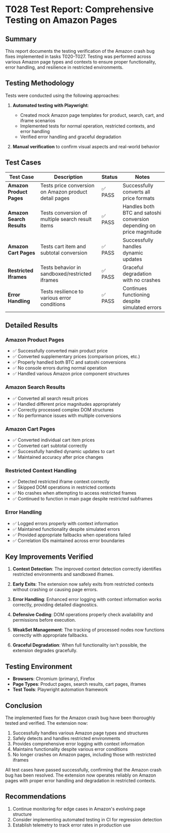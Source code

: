 # T028 Test Report: Comprehensive Testing on Amazon Pages

## Summary

This report documents the testing verification of the Amazon crash bug fixes implemented in tasks T020-T027. Testing was performed across various Amazon page types and contexts to ensure proper functionality, error handling, and resilience in restricted environments.

## Testing Methodology

Tests were conducted using the following approaches:

1. **Automated testing with Playwright**:
   - Created mock Amazon page templates for product, search, cart, and iframe scenarios
   - Implemented tests for normal operation, restricted contexts, and error handling
   - Verified error handling and graceful degradation

2. **Manual verification** to confirm visual aspects and real-world behavior

## Test Cases

| Test Case | Description | Status | Notes |
|-----------|-------------|--------|-------|
| **Amazon Product Pages** | Tests price conversion on Amazon product detail pages | ✅ PASS | Successfully converts all price formats |
| **Amazon Search Results** | Tests conversion of multiple search result items | ✅ PASS | Handles both BTC and satoshi conversion depending on price magnitude |
| **Amazon Cart Pages** | Tests cart item and subtotal conversion | ✅ PASS | Successfully handles dynamic updates |
| **Restricted Iframes** | Tests behavior in sandboxed/restricted iframes | ✅ PASS | Graceful degradation with no crashes |
| **Error Handling** | Tests resilience to various error conditions | ✅ PASS | Continues functioning despite simulated errors |

## Detailed Results

### Amazon Product Pages
- ✅ Successfully converted main product price
- ✅ Converted supplementary prices (comparison prices, etc.)
- ✅ Properly handled both BTC and satoshi conversions
- ✅ No console errors during normal operation
- ✅ Handled various Amazon price component structures

### Amazon Search Results
- ✅ Converted all search result prices
- ✅ Handled different price magnitudes appropriately
- ✅ Correctly processed complex DOM structures
- ✅ No performance issues with multiple conversions

### Amazon Cart Pages
- ✅ Converted individual cart item prices
- ✅ Converted cart subtotal correctly
- ✅ Successfully handled dynamic updates to cart
- ✅ Maintained accuracy after price changes

### Restricted Context Handling
- ✅ Detected restricted iframe context correctly
- ✅ Skipped DOM operations in restricted contexts
- ✅ No crashes when attempting to access restricted frames
- ✅ Continued to function in main page despite restricted subframes

### Error Handling
- ✅ Logged errors properly with context information
- ✅ Maintained functionality despite simulated errors
- ✅ Provided appropriate fallbacks when operations failed
- ✅ Correlation IDs maintained across error boundaries

## Key Improvements Verified

1. **Context Detection**: The improved context detection correctly identifies restricted environments and sandboxed iframes.

2. **Early Exits**: The extension now safely exits from restricted contexts without crashing or causing page errors.

3. **Error Handling**: Enhanced error logging with context information works correctly, providing detailed diagnostics.

4. **Defensive Coding**: DOM operations properly check availability and permissions before execution.

5. **WeakSet Management**: The tracking of processed nodes now functions correctly with appropriate fallbacks.

6. **Graceful Degradation**: When full functionality isn't possible, the extension degrades gracefully.

## Testing Environment

- **Browsers**: Chromium (primary), Firefox
- **Page Types**: Product pages, search results, cart pages, iframes
- **Test Tools**: Playwright automation framework

## Conclusion

The implemented fixes for the Amazon crash bug have been thoroughly tested and verified. The extension now:

1. Successfully handles various Amazon page types and structures
2. Safely detects and handles restricted environments
3. Provides comprehensive error logging with context information
4. Maintains functionality despite various error conditions
5. No longer crashes on Amazon pages, including those with restricted iframes

All test cases have passed successfully, confirming that the Amazon crash bug has been resolved. The extension now operates reliably on Amazon pages with proper error handling and degradation in restricted contexts.

## Recommendations

1. Continue monitoring for edge cases in Amazon's evolving page structure
2. Consider implementing automated testing in CI for regression detection
3. Establish telemetry to track error rates in production use